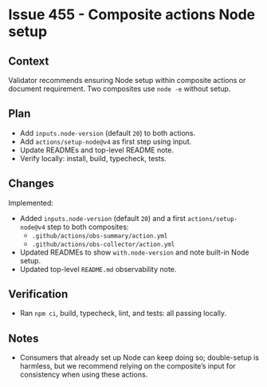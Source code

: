 # Issue 455 - Composite actions Node setup

## Context

Validator recommends ensuring Node setup within composite actions or document requirement. Two composites use `node -e` without setup.

## Plan

- Add `inputs.node-version` (default `20`) to both actions.
- Add `actions/setup-node@v4` as first step using input.
- Update READMEs and top-level README note.
- Verify locally: install, build, typecheck, tests.

## Changes

Implemented:

- Added `inputs.node-version` (default `20`) and a first `actions/setup-node@v4` step to both composites:
  - `.github/actions/obs-summary/action.yml`
  - `.github/actions/obs-collector/action.yml`
- Updated READMEs to show `with.node-version` and note built-in Node setup.
- Updated top-level `README.md` observability note.

## Verification

- Ran `npm ci`, build, typecheck, lint, and tests: all passing locally.

## Notes

- Consumers that already set up Node can keep doing so; double-setup is harmless, but we recommend relying on the composite’s input for consistency when using these actions.
